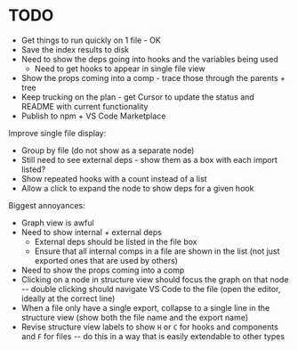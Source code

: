 # TODO

- Get things to run quickly on 1 file - OK
- Save the index results to disk
- Need to show the deps going into hooks and the variables being used
  - Need to get hooks to appear in single file view
- Show the props coming into a comp - trace those through the parents + tree
- Keep trucking on the plan - get Cursor to update the status and README with current functionality
- Publish to npm + VS Code Marketplace

Improve single file display:

- Group by file (do not show as a separate node)
- Still need to see external deps - show them as a box with each import listed?
- Show repeated hooks with a count instead of a list
- Allow a click to expand the node to show deps for a given hook

Biggest annoyances:

- Graph view is awful
- Need to show internal + external deps
  - External deps should be listed in the file box
  - Ensure that all internal comps in a file are shown in the list (not just exported ones that are used by others)
- Need to show the props coming into a comp
- Clicking on a node in structure view should focus the graph on that node -- double clicking should navigate VS Code to the file (open the editor, ideally at the correct line)
- When a file only have a single export, collapse to a single line in the structure view (show both the file name and the export name)
- Revise structure view labels to show `H` or `C` for hooks and components and `F` for files -- do this in a way that is easily extendable to other types
